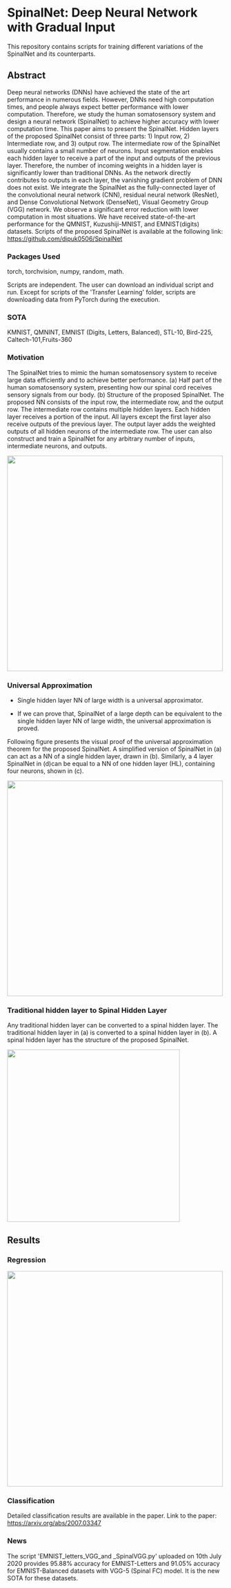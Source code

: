 # SpinalNet: Deep Neural Network with Gradual Input

This repository contains scripts for training different variations of the SpinalNet and its counterparts.

## Abstract
Deep neural networks (DNNs) have achieved the state of the art performance in numerous fields. However, DNNs need high computation times, and people always expect better performance with lower computation. Therefore, we study the human somatosensory system and design a neural network (SpinalNet) to achieve higher accuracy with lower computation time. This paper aims to present the SpinalNet. Hidden layers of the proposed SpinalNet consist of three parts: 1) Input row, 2) Intermediate row, and 3) output row. The intermediate row of the SpinalNet usually contains a small number of neurons. Input segmentation enables each hidden layer to receive a part of the input and outputs of the previous layer.  Therefore, the number of incoming weights in a hidden layer is significantly lower than traditional DNNs.  As the network directly contributes to outputs in each layer, the vanishing gradient problem of DNN does not exist. We integrate the SpinalNet as the fully-connected layer of the convolutional neural network (CNN), residual neural network (ResNet), and Dense Convolutional Network (DenseNet), Visual Geometry Group (VGG) network. We observe a significant error reduction with lower computation in most situations. We have received state-of-the-art performance for the QMNIST, Kuzushiji-MNIST, and EMNIST(digits) datasets. Scripts of the proposed SpinalNet is available at the following link: https://github.com/dipuk0506/SpinalNet 


### Packages Used

torch,
torchvision,
numpy,
random,
math.

Scripts are independent. The user can download an individual script and run. Except for scripts of the 'Transfer Learning' folder, scripts are downloading data from PyTorch during the execution.

### SOTA
KMNIST, QMNINT, EMNIST (Digits, Letters, Balanced), STL-10, Bird-225, Caltech-101,Fruits-360


### Motivation
The SpinalNet tries to mimic the human somatosensory system to receive large data efficiently and to achieve better performance. (a) Half part of the human somatosensory system, presenting how our spinal cord receives sensory signals from our body. (b) Structure of the proposed SpinalNet. The proposed NN consists of the input row, the intermediate row, and the output row. The intermediate row contains multiple hidden layers. Each hidden layer receives a portion of the input. All layers except the first layer also receive outputs of the previous layer. The output layer adds the weighted outputs of all hidden neurons of the intermediate row. The user can also construct and train a SpinalNet for any arbitrary number of inputs, intermediate neurons, and outputs.


<img src="https://github.com/dipuk0506/SpinalNet/blob/master/Human_sensory.png" width="500">


### Universal Approximation

- Single hidden layer NN of large width is a universal approximator.

- If we can prove that, SpinalNet of a large depth can be equivalent to the single hidden layer NN of large width, the universal approximation is proved.

Following figure presents the visual proof of the universal approximation theorem for the proposed SpinalNet. A simplified version of SpinalNet in (a) can act as a NN of a single hidden layer, drawn in (b). Similarly, a 4 layer SpinalNet in (d)can be equal to a NN of one hidden layer (HL), containing four neurons, shown in (c). 


<img src="https://github.com/dipuk0506/SpinalNet/blob/master/UA_one_layer.png" width="500">


### Traditional hidden layer to Spinal Hidden Layer

Any traditional hidden layer can be converted to a spinal hidden layer. The traditional hidden layer in (a) is converted to a spinal hidden layer in (b). A spinal hidden layer has the structure of the proposed SpinalNet.

<img src="https://github.com/dipuk0506/SpinalNet/blob/master/SpinalHL.png" width="400">

## Results
### Regression

<img src="https://github.com/dipuk0506/SpinalNet/blob/master/Spinal_Regression.png" width="500">

### Classification
Detailed classification results are available in the paper.
Link to the paper:  https://arxiv.org/abs/2007.03347

### News
The script 'EMNIST_letters_VGG_and _SpinalVGG.py' uploaded on 10th July 2020 provides 95.88% accuracy for EMNIST-Letters and 91.05% accuracy for EMNIST-Balanced datasets with VGG-5 (Spinal FC) model. It is the new SOTA for these datasets.
